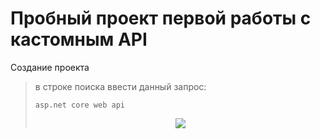 ﻿# Пробный проект первой работы с кастомным API
Создание проекта
>в строке поиска ввести данный запрос: 
>```
>asp.net core web api
>```
><p align="center">
><img src="https://ibb.co/mtZTv5P"></img>
></p>